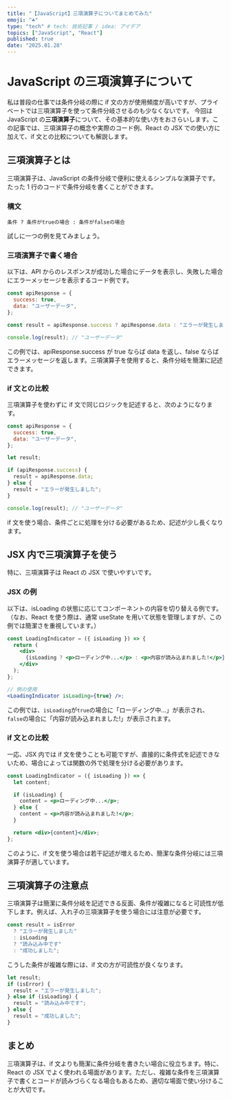 ```yaml
---
title: "【JavaScript】三項演算子についてまとめてみた"
emoji: "☘️"
type: "tech" # tech: 技術記事 / idea: アイデア
topics: ["JavaScript", "React"]
published: true
date: "2025.01.28"
---
```


# JavaScript の三項演算子について

私は普段の仕事では条件分岐の際に if 文の方が使用頻度が高いですが、プライベートでは三項演算子を使って条件分岐させるのも少なくないです。
今回は JavaScript の**三項演算子**について、その基本的な使い方をおさらいします。この記事では、三項演算子の概念や実際のコード例、React の JSX での使い方に加えて、if 文との比較についても解説します。

## 三項演算子とは

三項演算子は、JavaScript の条件分岐で便利に使えるシンプルな演算子です。たった 1 行のコードで条件分岐を書くことができます。

### 構文

```
条件 ? 条件がtrueの場合 : 条件がfalseの場合
```

試しに一つの例を見てみましょう。

### 三項演算子で書く場合

以下は、API からのレスポンスが成功した場合にデータを表示し、失敗した場合にエラーメッセージを表示するコード例です。

```javascript
const apiResponse = {
  success: true,
  data: "ユーザーデータ",
};

const result = apiResponse.success ? apiResponse.data : "エラーが発生しました";

console.log(result); // "ユーザーデータ"
```

この例では、apiResponse.success が true ならば data を返し、false ならばエラーメッセージを返します。三項演算子を使用すると、条件分岐を簡潔に記述できます。

### if 文との比較

三項演算子を使わずに if 文で同じロジックを記述すると、次のようになります。

```javascript
const apiResponse = {
  success: true,
  data: "ユーザーデータ",
};

let result;

if (apiResponse.success) {
  result = apiResponse.data;
} else {
  result = "エラーが発生しました";
}

console.log(result); // "ユーザーデータ"
```

if 文を使う場合、条件ごとに処理を分ける必要があるため、記述が少し長くなります。

## JSX 内で三項演算子を使う

特に、三項演算子は React の JSX で使いやすいです。

### JSX の例

以下は、isLoading の状態に応じてコンポーネントの内容を切り替える例です。
（なお、React を使う際は、通常 useState を用いて状態を管理しますが、この例では簡潔さを重視しています。）

```jsx
const LoadingIndicator = ({ isLoading }) => {
  return (
    <div>
      {isLoading ? <p>ローディング中...</p> : <p>内容が読み込まれました!</p>}
    </div>
  );
};

// 例の使用
<LoadingIndicator isLoading={true} />;
```

この例では、`isLoading`が`true`の場合に「ローディング中...」が表示され、`false`の場合に「内容が読み込まれました!」が表示されます。

### if 文との比較

一応、JSX 内では if 文を使うことも可能ですが、直接的に条件式を記述できないため、場合によっては関数の外で処理を分ける必要があります。

```jsx
const LoadingIndicator = ({ isLoading }) => {
  let content;

  if (isLoading) {
    content = <p>ローディング中...</p>;
  } else {
    content = <p>内容が読み込まれました!</p>;
  }

  return <div>{content}</div>;
};
```

このように、if 文を使う場合は若干記述が増えるため、簡潔な条件分岐には三項演算子が適しています。

## 三項演算子の注意点

三項演算子は簡潔に条件分岐を記述できる反面、条件が複雑になると可読性が低下します。例えば、入れ子の三項演算子を使う場合には注意が必要です。

```javascript
const result = isError
  ? "エラーが発生しました"
  : isLoading
  ? "読み込み中です"
  : "成功しました";
```

こうした条件が複雑な際には、if 文の方が可読性が良くなります。

```javascript
let result;
if (isError) {
  result = "エラーが発生しました";
} else if (isLoading) {
  result = "読み込み中です";
} else {
  result = "成功しました";
}
```

## まとめ

三項演算子は、if 文よりも簡潔に条件分岐を書きたい場合に役立ちます。特に、React の JSX でよく使われる場面があります。ただし、複雑な条件を三項演算子で書くとコードが読みづらくなる場合もあるため、適切な場面で使い分けることが大切です。
